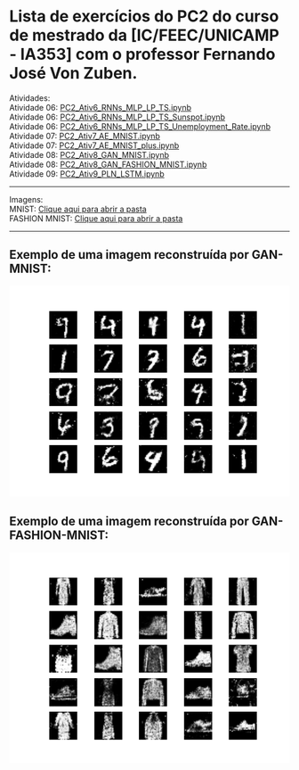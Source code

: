 # Lista de exercícios do PC2 do curso de mestrado da [IC/FEEC/UNICAMP - IA353] com o professor Fernando José Von Zuben.

Atividades: <br>
Atividade 06: [PC2_Ativ6_RNNs_MLP_LP_TS.ipynb](./PC2_Ativ6_RNNs_MLP_LP_TS.ipynb)</br>
Atividade 06: [PC2_Ativ6_RNNs_MLP_LP_TS_Sunspot.ipynb](./PC2_Ativ6_RNNs_MLP_LP_TS_Sunspot.ipynb)</br>
Atividade 06: [PC2_Ativ6_RNNs_MLP_LP_TS_Unemployment_Rate.ipynb](./PC2_Ativ6_RNNs_MLP_LP_TS_Unemployment_Rate.ipynb)</br>
Atividade 07: [PC2_Ativ7_AE_MNIST.ipynb](./PC2_Ativ7_AE_MNIST.ipynb)</br>
Atividade 07: [PC2_Ativ7_AE_MNIST_plus.ipynb](./PC2_Ativ7_AE_MNIST_plus.ipynb)</br>
Atividade 08: [PC2_Ativ8_GAN_MNIST.ipynb](./PC2_Ativ8_GAN_MNIST.ipynb)</br>
Atividade 08: [PC2_Ativ8_GAN_FASHION_MNIST.ipynb](./PC2_Ativ8_GAN_FASHION_MNIST.ipynb)</br>
Atividade 09: [PC2_Ativ9_PLN_LSTM.ipynb](./PC2_Ativ9_PLN_LSTM.ipynb)</br>

---

Imagens: <br>
MNIST: [Clique aqui para abrir a pasta](./ativ8_GAN_MNIST/output/q9_images/)</br>
FASHION MNIST: [Clique aqui para abrir a pasta](./ativ8_GAN_FASHION_MNIST/output/q9_images/)</br>

---

## Exemplo de uma imagem reconstruída por GAN-MNIST: </br>
![Imagem reconstruída](./ativ8_GAN_MNIST/output/q9_images/30000.png?raw=true) <br>

## Exemplo de uma imagem reconstruída por GAN-FASHION-MNIST: </br>
![Imagem reconstruída](./ativ8_GAN_FASHION_MNIST/output/q9_images/30000.png?raw=true) <br>